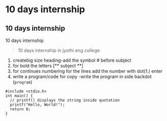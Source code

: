 # 10 days internship
## 10 days internship
10 days internship
> 10 days internship in jyothi eng college


1. createbig size heading-add the symbol # before subject
2. for bold the letters [** subject **]
3. for continues numbering for the lines add the number with dot(1.) enter
4. write a program/code for copy -write the program in side backdot (```program```)
 
  
 ```
 #include <stdio.h>
int main() {
   // printf() displays the string inside quotation
   printf("Hello, World!");
   return 0;
}
```
